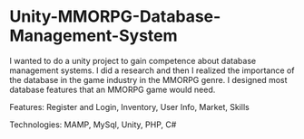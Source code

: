 # Unity-MMORPG-Database-Management-System

I wanted to do a unity project to gain competence about database management systems. I did a research and then I realized the importance of the database in the game industry in the MMORPG genre. I designed most database features that an MMORPG game would need.

Features: Register and Login, Inventory, User Info, Market, Skills

Technologies: MAMP, MySql, Unity, PHP, C#

